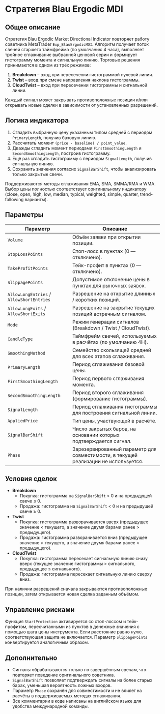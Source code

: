 # Стратегия Blau Ergodic MDI

## Общее описание
Стратегия Blau Ergodic Market Directional Indicator повторяет работу советника MetaTrader `Exp_BlauErgodicMDI`. Алгоритм получает поток свечей старшего таймфрейма (по умолчанию 4 часа), выполняет тройное сглаживание выбранной ценовой серии и формирует гистограмму момента и сигнальную линию. Торговые решения принимаются в одном из трёх режимов:

1. **Breakdown** – вход при пересечении гистограммой нулевой линии.
2. **Twist** – вход при смене направления наклона гистограммы.
3. **CloudTwist** – вход при пересечении гистограммы и сигнальной линии.

Каждый сигнал может закрывать противоположные позиции и/или открывать новые сделки в зависимости от установленных разрешений.

## Логика индикатора
1. Сгладить выбранную цену указанным типом средней с периодом `PrimaryLength`, получив базовую линию.
2. Рассчитать момент `(price - baseline) / point_value`.
3. Дважды сгладить момент периодами `FirstSmoothingLength` и `SecondSmoothingLength`, построив гистограмму.
4. Ещё раз сгладить гистограмму с периодом `SignalLength`, получив сигнальную линию.
5. Сохранить значения согласно `SignalBarShift`, чтобы анализировать только закрытые свечи.

Поддерживаются методы сглаживания EMA, SMA, SMMA/RMA и WMA. Выбор цены полностью соответствует оригинальному индикатору (close, open, high, low, median, typical, weighted, simple, quarter, trend-following варианты).

## Параметры
| Параметр | Описание |
| -------- | -------- |
| `Volume` | Объём заявки при открытии позиции. |
| `StopLossPoints` | Стоп-лосс в пунктах (0 — отключено). |
| `TakeProfitPoints` | Тейк-профит в пунктах (0 — отключено). |
| `SlippagePoints` | Допустимое отклонение цены в пунктах для рыночных заявок. |
| `AllowLongEntries` / `AllowShortEntries` | Разрешение на открытие длинных / коротких позиций. |
| `AllowLongExits` / `AllowShortExits` | Разрешение на закрытие текущих позиций встречным сигналом. |
| `Mode` | Режим генерации сигналов (Breakdown / Twist / CloudTwist). |
| `CandleType` | Таймфрейм свечей, используемых в расчётах (по умолчанию 4H). |
| `SmoothingMethod` | Семейство скользящей средней для всех этапов сглаживания. |
| `PrimaryLength` | Период сглаживания базовой цены. |
| `FirstSmoothingLength` | Период первого сглаживания момента. |
| `SecondSmoothingLength` | Период второго сглаживания (формирование гистограммы). |
| `SignalLength` | Период сглаживания гистограммы для построения сигнальной линии. |
| `AppliedPrice` | Тип цены, участвующей в расчёте. |
| `SignalBarShift` | Число закрытых баров, на основании которых подтверждается сигнал. |
| `Phase` | Зарезервированный параметр для совместимости, в текущей реализации не используется. |

## Условия сделок
* **Breakdown**
  * Покупка: гистограмма на `SignalBarShift` > 0 и на предыдущей свече ≤ 0.
  * Продажа: гистограмма на `SignalBarShift` < 0 и на предыдущей свече ≥ 0.
* **Twist**
  * Покупка: гистограмма разворачивается вверх (предыдущее значение < текущего, а значение двумя барами ранее > предыдущего).
  * Продажа: гистограмма разворачивается вниз (предыдущее значение > текущего, а значение двумя барами ранее < предыдущего).
* **CloudTwist**
  * Покупка: гистограмма пересекает сигнальную линию снизу вверх (текущее значение гистограммы > сигнального, предыдущее ≤ сигнального).
  * Продажа: гистограмма пересекает сигнальную линию сверху вниз.

При наличии разрешений сначала закрываются противоположные позиции, затем открывается новая сделка заданным объёмом.

## Управление рисками
Функция `StartProtection` активируется со стоп-лоссом и тейк-профитом, пересчитанными из пунктов в денежные значения с помощью шага цены инструмента. Если расстояние равно нулю, соответствующая защита не включается. Параметр `SlippagePoints` конвертируется аналогичным образом.

## Дополнительно
* Сигналы обрабатываются только по завершённым свечам, что повторяет поведение оригинального советника.
* `SignalBarShift` позволяет подтверждать сигналы на более старых барах, уменьшая вероятность ложных входов.
* Параметр `Phase` сохранён для совместимости и не влияет на расчёты в поддерживаемых методах сглаживания.
* Все комментарии в коде написаны на английском языке для удобства международной команды.
